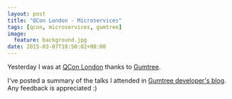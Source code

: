 ```yaml
---
layout: post
title: "QCon London - Microservices"
tags: [qcon, microservices, gumtree]
image:
  feature: background.jpg
date: 2015-03-07T18:50:02+00:00
---
```


Yesterday I was at [QCon London](http://qconlondon.com/schedule#day-5) thanks to [Gumtree](http://www.gumtree.com/).

<!-- more -->

I've posted a summary of the talks I attended in [Gumtree developer's blog](http://www.gumtree.com/devteam/2015-03-07-qcon-london-day-3.html). Any feedback is appreciated :)